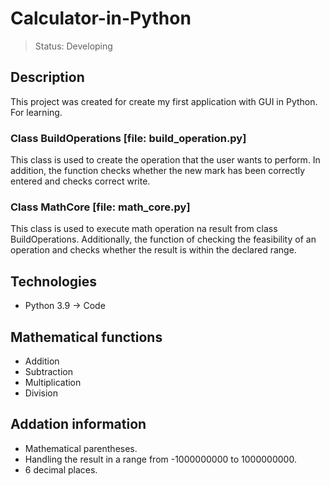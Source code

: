 # Calculator-in-Python
> Status: Developing
## Description
This project was created for create my first application with GUI in Python. For learning.
### Class BuildOperations [file: build_operation.py]
This class is used to create the operation that the user wants to perform. 
In addition, the function checks whether the new mark has been correctly entered and 
checks correct write.
### Class MathCore [file: math_core.py]
This class is used to execute math operation na result from class BuildOperations. 
Additionally, the function of checking the feasibility of an operation and checks whether the result is within the declared range.
## Technologies
- Python 3.9 -> Code

## Mathematical functions
- Addition
- Subtraction
- Multiplication
- Division

## Addation information
- Mathematical parentheses.
- Handling the result in a range from -1000000000 to 1000000000.
- 6 decimal places.

